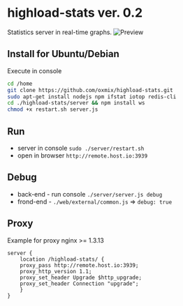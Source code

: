 # highload-stats ver. 0.2
Statistics server in real-time graphs.
![Preview](https://oxmix.net/storage/b/73/566c3e8588dc3.png)

## Install for Ubuntu/Debian
Execute in console
```bash
cd /home
git clone https://github.com/oxmix/highload-stats.git
sudo apt-get install nodejs npm ifstat iotop redis-cli
cd ./highload-stats/server && npm install ws
chmod +x restart.sh server.js
```

## Run 
* server in console `sudo ./server/restart.sh`
* open in browser `http://remote.host.io:3939`

## Debug 
* back-end - run console `./server/server.js debug`
* frond-end - `./web/external/common.js` => `debug: true`

## Proxy 
Example for proxy nginx >= 1.3.13
```
server {
    location /highload-stats/ {
	proxy_pass http://remote.host.io:3939;
	proxy_http_version 1.1;
	proxy_set_header Upgrade $http_upgrade;
	proxy_set_header Connection "upgrade";
    }
}
```